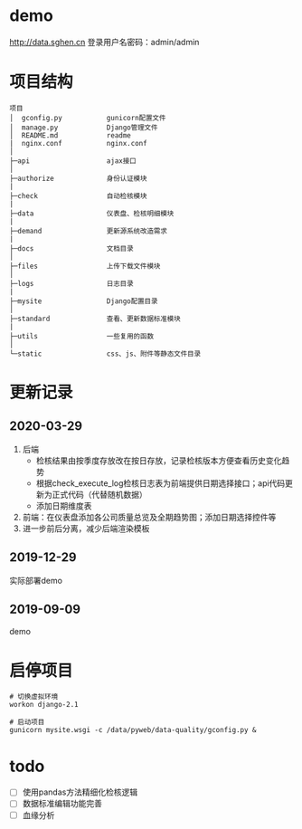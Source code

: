 # demo
http://data.sghen.cn
登录用户名密码：admin/admin

# 项目结构
```
项目
│  gconfig.py           gunicorn配置文件
│  manage.py            Django管理文件
│  README.md            readme
|  nginx.conf           nginx.conf
│
├─api                   ajax接口
│
├─authorize             身份认证模块
|
├─check                 自动检核模块
|
├─data                  仪表盘、检核明细模块
|
├─demand                更新源系统改造需求
|
├─docs                  文档目录
│
├─files                 上传下载文件模块
│
├─logs                  日志目录
|
├─mysite                Django配置目录
│
├─standard              查看、更新数据标准模块
|
├─utils                 一些复用的函数
│
└─static                css、js、附件等静态文件目录
```


# 更新记录
## 2020-03-29
1. 后端
    - 检核结果由按季度存放改在按日存放，记录检核版本方便查看历史变化趋势
    - 根据check_execute_log检核日志表为前端提供日期选择接口；api代码更新为正式代码（代替随机数据）
    - 添加日期维度表
2. 前端：在仪表盘添加各公司质量总览及全期趋势图；添加日期选择控件等
3. 进一步前后分离，减少后端渲染模板

## 2019-12-29
实际部署demo

## 2019-09-09
demo


# 启停项目
```
# 切换虚拟环境
workon django-2.1

# 启动项目
gunicorn mysite.wsgi -c /data/pyweb/data-quality/gconfig.py &
```

# todo
- [ ] 使用pandas方法精细化检核逻辑
- [ ] 数据标准编辑功能完善
- [ ] 血缘分析